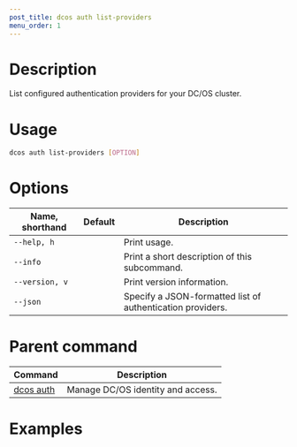 ```yaml
---
post_title: dcos auth list-providers
menu_order: 1
---
```


# Description
List configured authentication providers for your DC/OS cluster.

# Usage

```bash
dcos auth list-providers [OPTION]
```

# Options

| Name, shorthand | Default | Description |
|---------|-------------|-------------|
| `--help, h`   |             |  Print usage. |
| `--info`   |             |  Print a short description of this subcommand. |
| `--version, v`   |             | Print version information. |
| `--json`   |             | Specify a JSON-formatted list of authentication providers. |

# Parent command

| Command | Description |
|---------|-------------|
| [dcos auth](/docs/1.9/usage/cli/command-reference/dcos-auth/) |  Manage DC/OS identity and access. |

# Examples